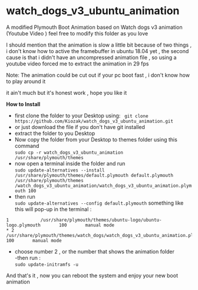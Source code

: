 # watch_dogs_v3_ubuntu_animation
A modified Plymouth Boot Animation based on Watch dogs v3 animation (Youtube Video )
feel free to modify this folder as you love 

I should mention that the animation is slow a little bit because of two things , i don't know how to active the framebuffer in ubuntu 18.04 yet , the second cause is that i didn't have an uncompressed animation file , so using a youtube video forced me to extract the animation in 29 fps 

Note: The animation could be cut out if your pc boot fast , i don't know how to play around it 


it ain't much but it's honest work , hope you like it 


<strong> How to Install </strong>
  <br>
  - first clone the folder to your Desktop using: 
  ``` git clone  https://github.com/Kiozak/watch_dogs_v3_ubuntu_animation.git``` 
  - or just download the file if you don't have git installed
  - extract the folder to you Desktop
  - Now copy the folder from your Desktop to themes folder using this command <br>
  ```sudo cp -r watch_dogs_v3_ubuntu_animation /usr/share/plymouth/themes``` 
  - now open a terminal inside the folder and run <br>
  ```sudo update-alternatives --install /usr/share/plymouth/themes/default.plymouth default.plymouth /usr/share/plymouth/themes   /watch_dogs_v3_ubuntu_animation/watch_dogs_v3_ubuntu_animation.plymouth 100```
  - then run <br>
  ```sudo update-alternatives --config default.plymouth```
  something like this will pop-up in the terminal :<br>
  ```  0            /usr/share/plymouth/themes/watch_dogs/watch_dogs.plymouth         100       auto mode
  1            /usr/share/plymouth/themes/ubuntu-logo/ubuntu-logo.plymouth       100       manual mode
* 2            /usr/share/plymouth/themes/watch_dogs/watch_dogs_v3_ubuntu_animation.plymouth         100       manual mode
```
- choose number 2 , or the number that shows the animation folder <br>
-then run : <br>
```sudo update-initramfs -u```

And that's it , now you can reboot the system and enjoy your new boot animation
